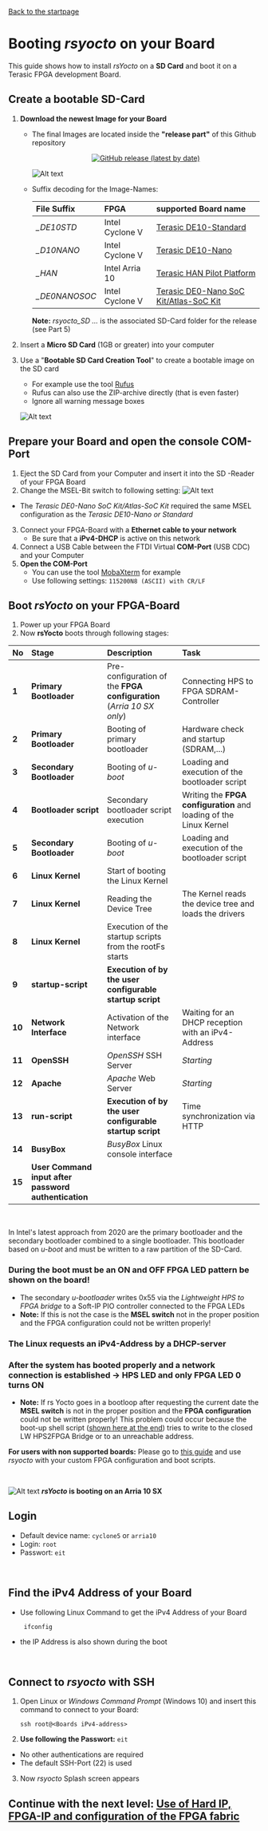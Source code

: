  [Back to the startpage](https://github.com/robseb/rsyocto)
 
# Booting *rsyocto* on your Board
This guide shows how to install *rsYocto* on a **SD Card** and boot it on a Terasic FPGA development Board. 

## Create a bootable SD-Card 
1. **Download the newest Image for your Board**
    + The final Images are located inside the **"release part"** of this Github repository 
       <p align="center">
        <a href="https://github.com/robseb/rsyocto/releases">
         <img alt="GitHub release (latest by date)" src="https://img.shields.io/github/v/release/robseb/rsyocto">
        </a>	 
       </p>
       
      ![Alt text](releasepart2.png?raw=true "relase part")
    
    + Suffix decoding for the Image-Names:
    
      | File Suffix | FPGA | supported Board name 
      |:--|:--|:--|
      | *_DE10STD* | Intel Cyclone V | [Terasic DE10-Standard](https://www.terasic.com.tw/cgi-bin/page/archive.pl?Language=English&CategoryNo=167&No=1081)
      | *_D10NANO* | Intel Cyclone V | [Terasic DE10-Nano](https://www.terasic.com.tw/cgi-bin/page/archive.pl?Language=English&CategoryNo=167&No=1046)
      | *_HAN* | Intel Arria 10 | [Terasic HAN Pilot Platform](https://www.terasic.com.tw/cgi-bin/page/archive.pl?Language=English&CategoryNo=228&No=1133)
      | *_DE0NANOSOC* | Intel Cyclone V | [Terasic DE0-Nano SoC Kit/Atlas-SoC Kit](https://www.terasic.com.tw/cgi-bin/page/archive.pl?Language=English&CategoryNo=167&No=941&PartNo=1)
      
      **Note:** *rsyocto_SD ...* is the associated SD-Card folder for the release (see Part 5) 
 2. Insert a **Micro SD Card** (1GB or greater) into your computer  
 3. Use a "**Bootable SD Card Creation Tool**" to create a bootable image on the SD card
    + For example use the tool [Rufus](https://rufus.ie/) 
    + Rufus can also use the ZIP-archive directly (that is even faster)
    + Ignore all warning message boxes

      
    ![Alt text](rufusSDbuilf2.png?raw=true "rufus")
    
  ## Prepare your Board and open the console COM-Port
  1. Eject the SD Card from your Computer and insert it into the SD -Reader of your FPGA Board
  2. Change the MSEL-Bit switch to following setting: 
   ![Alt text](requiredMSEL.jpg?raw=true "Required MSEL-Bit Switch Selection")
   
  * The *Terasic DE0-Nano SoC Kit/Atlas-SoC Kit* required the same MSEL configuration as the *Terasic DE10-Nano or Standard* 
  3. Connect your FPGA-Board with a **Ethernet cable to your network**
     + Be sure that a **iPv4-DHCP** is active on this network 
  4. Connect a USB Cable between the FTDI Virtual **COM-Port** (USB CDC) and your Computer
  5. **Open the COM-Port**
     + You can use the tool [MobaXterm](https://mobaxterm.mobatek.net/) for example
     + Use following settings: `115200N8 (ASCII) with CR/LF`
    
## Boot *rsYocto* on your FPGA-Board
  1. Power up your FPGA Board
  2. Now **rsYocto** boots through following stages:
  
   | No | Stage | Description | Task 
   |:--|:--|:--|:--|
   | **1** | **Primary Bootloader** | Pre-configuration of the **FPGA configuration** (*Arria 10 SX only*) | Connecting HPS to FPGA SDRAM-Controller 
   | **2** | **Primary Bootloader** | Booting of primary bootloader | Hardware check and startup (SDRAM,...)
   | **3** | **Secondary Bootloader** | Booting of *u-boot* | Loading and execution of the bootloader script
   | **4** | **Bootloader script** | Secondary bootloader script execution | Writing the **FPGA configuration** and loading of the Linux Kernel
   | **5** | **Secondary Bootloader** | Booting of *u-boot* | Loading and execution of the bootloader script
   | **6** | **Linux Kernel** | Start of booting the Linux Kernel |  
   | **7** | **Linux Kernel** | Reading the Device Tree | The Kernel reads the device tree and loads the drivers 
   | **8** | **Linux Kernel** | Execution of the startup scripts from the rootFs starts | 
   | **9** | **startup-script** | **Execution of by the user configurable startup script** |
   | **10** | **Network Interface** | Activation of the Network interface | Waiting for an DHCP reception with an iPv4-Address
   | **11** | **OpenSSH** | *OpenSSH* SSH Server  | *Starting*
   | **12** | **Apache** | *Apache* Web Server  | *Starting*
   | **13** | **run-script** | **Execution of by the user configurable startup script** | Time synchronization via HTTP
   | **14** | **BusyBox** | *BusyBox* Linux console interface | 
   | **15** | **User Command input after password authentication** |
   <br>
    

  In Intel's latest approach from 2020 are the primary bootloader and the secondary bootloader combined to a single bootloader. This bootloader based on *u-boot* and must be written to a raw partition of the SD-Card.
   
  ### **During the boot must be an ON and OFF FPGA LED pattern be shown on the board!**
   * The secondary *u-bootloader* writes 0x55 via the *Lightweight HPS to FPGA bridge* to a Soft-IP PIO controller connected to the FPGA LEDs
   * **Note:** If this is not the case is the **MSEL switch** not in the proper position and the FPGA configuration could not be written properly!
  ### **The Linux requests an iPv4-Address by a DHCP-server**
  ### **After the system has booted properly and a network connection is established -> HPS LED and only FPGA LED 0 turns ON** 
   * **Note:** If rs Yocto goes in a bootloop after requesting the current date the **MSEL switch** is not in the proper position and the **FPGA configuration** could not be written properly! This problem could occur because the boot-up shell script ([shown here at the end](https://github.com/robseb/rsyocto/blob/rsYocto-1.04/doc/guides/6_newFPGAconf.md)) tries to write to the closed LW HPS2FPGA Bridge or to an unreachable address.

**For users with non supported boards:** Please go to [this guide](https://github.com/robseb/rsyocto/blob/rsYocto-1.04/doc/guides/6_newFPGAconf.md) and use *rsyocto* with your custom FPGA configuration and boot scripts.
  
  <br>
  
   ![Alt text](rsYoctoArria10BootLog.gif?raw=true "rufus")
   ***rsYocto* is booting on an Arria 10 SX**
  
  
## Login
* Default device name: `cyclone5` or `arria10` 
* Login: `root`
* Passwort:  `eit`
 <br>
 
 ## Find the iPv4 Address of your Board
 * Use following Linux Command to get the iPv4 Address of your Board
     ````shell
      ifconfig
     ```` 
 * the IP Address is also shown during the boot
 <br> 
 
## Connect to *rsyocto* with SSH
1. Open Linux or *Windows Command Prompt* (Windows 10) and insert this command to connect to your Board: 
    ```
    ssh root@<Boards iPv4-address>
    ```
2. **Use following the Passwort:** `eit`
  * No other authentications are required
  * The default SSH-Port (22) is used 
3. Now *rsyocto* Splash screen appears

 ## Continue with the next level: [Use of Hard IP, FPGA-IP and configuration of the FPGA fabric](2_FPGA_HARDIP.md)
